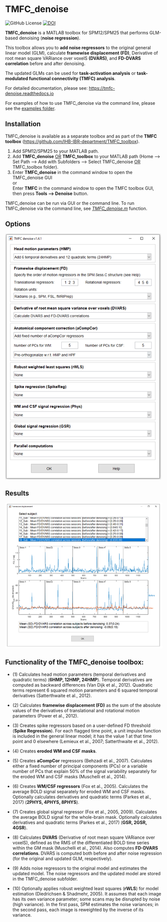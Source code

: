 # TMFC_denoise
![GitHub License](https://img.shields.io/github/license/Masharipov/TMFC_denoise)
[![DOI](https://zenodo.org/badge/DOI/10.5281/zenodo.17176264.svg)](https://doi.org/10.5281/zenodo.17176264)

**TMFC_denoise** is a MATLAB toolbox for SPM12/SPM25 that performs GLM-based denoising (**noise regression**).

This toolbox allows you to **add noise regressors** to the original general linear model (GLM), calculate **framewise displacement (FD)**, Derivative of root mean square VARiance over voxelS **(DVARS)**, and **FD-DVARS correlation** before and after denoising. 

The updated GLMs can be used for **task-activation analysis** or **task-modulated functional connectivity (TMFC) analysis**.

For detailed documentation, please see: https://tmfc-denoise.readthedocs.io

For examples of how to use TMFC_denoise via the command line, please see the [examples folder](examples).

## Installation
TMFC_denoise is available as a separate toolbox and as part of the **TMFC toolbox** (https://github.com/IHB-IBR-department/TMFC_toolbox).

1) Add SPM12/SPM25 to your MATLAB path.
2) Add **TMFC_denoise** <ins>OR</ins> **TMFC_toolbox** to your MATLAB path (Home --> Set Path --> Add with Subfolders --> Select TMFC_denoise <ins>OR</ins> TMFC_toolbox folder).
3) Enter **TMFC_denoise** in the command window to open the TMFC_denoise GUI <br/>
   or <br/>
   Enter **TMFC** in the command window to open the TMFC toolbox GUI, then press **Tools --> Denoise** button.

TMFC_denoise can be run via GUI or the command line. To run TMFC_denoise via the command line, see [*TMFC_denoise.m*](TMFC_denoise.m) function.

## Options

<img src = "illustrations/TMFC_denoise_options.PNG" width = 500>


## Results

<img src = "illustrations/TMFC_denoise_results.PNG" width = 700>

## Functionality of the TMFC_denoise toolbox:

- (1) Calculates head motion parameters (temporal derivatives and quadratic
     terms) (**6HMP, 12HMP, 24HMP**). Temporal derivatives are computed as backward differences
     (Van Dijk et al., 2012). Quadratic terms represent 6 squared motion
     parameters and 6 squared temporal derivatives (Satterthwaite et al., 2012).

- (2) Calculates **framewise displacement (FD)** as the sum of the absolute values
     of the derivatives of translational and rotational motion parameters
     (Power et al., 2012).

- (3) Creates spike regressors based on a user-defined FD threshold (**Spike Regression**). For each
     flagged time point, a unit impulse function is included in the general linear
     model; it has the value 1 at that time point and 0 elsewhere
     (Lemieux et al., 2007; Satterthwaite et al., 2012).
  
- (4) Creates **eroded WM and CSF masks**.

- (5) Creates **aCompCor** regressors (Behzadi et al., 2007). Calculates either a fixed
     number of principal components (PCs) or a variable number of PCs
     that explain 50% of the signal variability separately for the eroded WM
     and CSF masks (Muschelli et al., 2014).   
 
- (6) Creates **WM/CSF regressors** (Fox et al., 2005). Calculates the average
     BOLD signal separately for eroded WM and CSF masks. Optionally
     calculates derivatives and quadratic terms (Parkes et al., 2017) (**2PHYS, 4PHYS, 8PHYS**).

- (7) Creates global signal regressor (Fox et al., 2005, 2009). Calculates the average
     BOLD signal for the whole-brain mask. Optionally calculates
     derivatives and quadratic terms (Parkes et al., 2017) (**GSR, 2GSR, 4GSR**).

- (8) Calculates **DVARS** (Derivative of root mean square VARiance over voxelS), defined as the
     RMS of the differentiated BOLD time series within the GM mask (Muschelli et al., 2014).
     Also computes **FD-DVARS correlations**. 
     DVARS is computed both before and after noise regression 
     (for the original and updated GLM, respectively).

- (9) Adds noise regressors to the original model and estimates the updated model. The noise
     regressors and the updated model are stored in the TMFC_denoise subfolder.

- (10) Optionally applies robust weighted least squares (**rWLS**) for model estimation (Diedrichsen & Shadmehr, 2005).
     It assumes that each image has its own variance parameter; some scans
     may be disrupted by noise (high variance). In the first pass, SPM 
     estimates the noise variances; in the second pass, each image
     is reweighted by the inverse of its variance.
